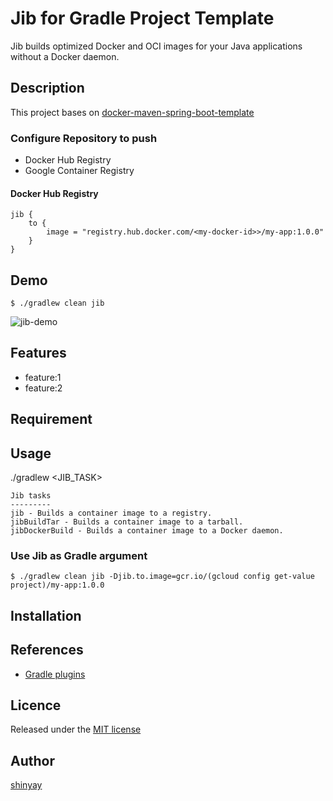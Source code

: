 # Jib for Gradle Project Template

Jib builds optimized Docker and OCI images for your Java applications without a Docker daemon.

## Description
This project bases on [docker-maven-spring-boot-template](https://github.com/shinyay/docker-maven-spring-boot-template)

### Configure Repository to push
- Docker Hub Registry
- Google Container Registry

#### Docker Hub Registry

```shell script
jib {
    to {
        image = "registry.hub.docker.com/<my-docker-id>>/my-app:1.0.0"
    }
}
```

## Demo

```
$ ./gradlew clean jib
```

![jib-demo](https://user-images.githubusercontent.com/3072734/99399551-2d93f000-2929-11eb-976b-d995af86057f.gif)

## Features

- feature:1
- feature:2

## Requirement

## Usage

./gradlew <JIB_TASK>

```
Jib tasks
---------
jib - Builds a container image to a registry.
jibBuildTar - Builds a container image to a tarball.
jibDockerBuild - Builds a container image to a Docker daemon.
```

### Use Jib as Gradle argument
```shell script
$ ./gradlew clean jib -Djib.to.image=gcr.io/(gcloud config get-value project)/my-app:1.0.0
```

## Installation

## References
- [Gradle plugins](https://plugins.gradle.org/plugin/com.google.cloud.tools.jib)

## Licence

Released under the [MIT license](https://gist.githubusercontent.com/shinyay/56e54ee4c0e22db8211e05e70a63247e/raw/44f0f4de510b4f2b918fad3c91e0845104092bff/LICENSE)

## Author

[shinyay](https://github.com/shinyay)
